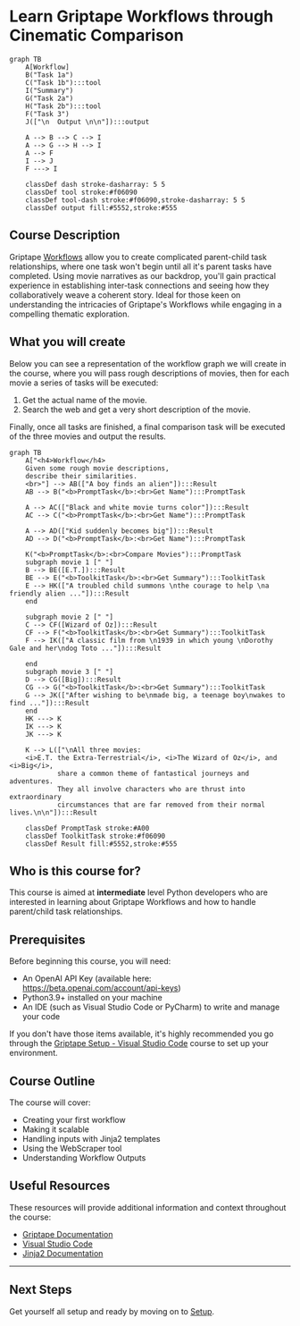 # Learn Griptape Workflows through Cinematic Comparison

``` mermaid
graph TB
    A[Workflow] 
    B("Task 1a")
    C("Task 1b"):::tool
    I("Summary")
    G("Task 2a")
    H("Task 2b"):::tool
    F("Task 3")
    J(["\n  Output \n\n"]):::output

    A --> B --> C --> I
    A --> G --> H --> I
    A --> F
    I --> J
    F ---> I

    classDef dash stroke-dasharray: 5 5
    classDef tool stroke:#f06090
    classDef tool-dash stroke:#f06090,stroke-dasharray: 5 5
    classDef output fill:#5552,stroke:#555

```


## Course Description
Griptape [Workflows](https://docs.griptape.ai/en/latest/griptape-framework/structures/workflows/) allow you to create complicated parent-child task relationships, where one task won't begin until all it's parent tasks have completed. Using movie narratives as our backdrop, you'll gain practical experience in establishing inter-task connections and seeing how they collaboratively weave a coherent story. Ideal for those keen on understanding the intricacies of Griptape's Workflows while engaging in a compelling thematic exploration.
## What you will create
Below you can see a representation of the workflow graph we will create in the course, where you will pass rough descriptions of movies, then for each movie a series of tasks will be executed:

1. Get the actual name of the movie.
2. Search the web and get a very short description of the movie.
    
Finally, once all tasks are finished, a final comparison task will be executed of the three movies and output the results.


``` mermaid
graph TB
    A["<h4>Workflow</h4>
    Given some rough movie descriptions,
    describe their similarities.
    <br>"] --> AB(["A boy finds an alien"]):::Result
    AB --> B("<b>PromptTask</b>:<br>Get Name"):::PromptTask
    
    A --> AC(["Black and white movie turns color"]):::Result
    AC --> C("<b>PromptTask</b>:<br>Get Name"):::PromptTask

    A --> AD(["Kid suddenly becomes big"]):::Result
    AD --> D("<b>PromptTask</b>:<br>Get Name"):::PromptTask

    K("<b>PromptTask</b>:<br>Compare Movies"):::PromptTask
    subgraph movie 1 [" "]
    B --> BE([E.T.]):::Result
    BE --> E("<b>ToolkitTask</b>:<br>Get Summary"):::ToolkitTask
    E --> HK(["A troubled child summons \nthe courage to help \na friendly alien ..."]):::Result
    end

    subgraph movie 2 [" "]
    C --> CF([Wizard of Oz]):::Result
    CF --> F("<b>ToolkitTask</b>:<br>Get Summary"):::ToolkitTask
    F --> IK(["A classic film from \n1939 in which young \nDorothy Gale and her\ndog Toto ..."]):::Result

    end
    subgraph movie 3 [" "]
    D --> CG([Big]):::Result
    CG --> G("<b>ToolkitTask</b>:<br>Get Summary"):::ToolkitTask
    G --> JK(["After wishing to be\nmade big, a teenage boy\nwakes to find ..."]):::Result
    end
    HK ---> K
    IK ---> K
    JK ---> K

    K --> L(["\nAll three movies:
    <i>E.T. the Extra-Terrestrial</i>, <i>The Wizard of Oz</i>, and <i>Big</i>, 
            share a common theme of fantastical journeys and adventures.    
            They all involve characters who are thrust into extraordinary 
            circumstances that are far removed from their normal lives.\n\n"]):::Result

    classDef PromptTask stroke:#A00
    classDef ToolkitTask stroke:#f06090
    classDef Result fill:#5552,stroke:#555

```

## Who is this course for?
This course is aimed at **intermediate** level Python developers who are interested in learning about Griptape Workflows and how to handle parent/child task relationships. 

## Prerequisites
Before beginning this course, you will need:

- An OpenAI API Key (available here: https://beta.openai.com/account/api-keys)
- Python3.9+ installed on your machine
- An IDE (such as Visual Studio Code or PyCharm) to write and manage your code

If you don't have those items available, it's highly recommended you go through the [Griptape Setup - Visual Studio Code](../../setup/index.md) course to set up your environment.

## Course Outline
The course will cover:

* Creating your first workflow
* Making it scalable
* Handling inputs with Jinja2 templates
* Using the WebScraper tool
* Understanding Workflow Outputs

## Useful Resources
These resources will provide additional information and context throughout the course:

- [Griptape Documentation](https://github.com/griptape-ai/griptape)
- [Visual Studio Code](https://code.visualstudio.com/)
- [Jinja2 Documentation](https://jinja.palletsprojects.com/en/3.1.x/)


---
## Next Steps

Get yourself all setup and ready by moving on to [Setup](01_setup.md).
